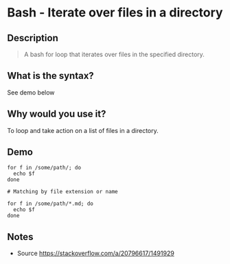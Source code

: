 # Bash - Iterate over files in a directory<a name='bash_-_iterate_over_files_in_a_directory.md'></a>

## Description

> A bash for loop that iterates over files in the specified directory.

## What is the syntax?

See demo below

## Why would you use it?

To loop and take action on a list of files in a directory.

## Demo

```
for f in /some/path/; do
  echo $f
done

# Matching by file extension or name

for f in /some/path/*.md; do
  echo $f
done
```

## Notes

* Source https://stackoverflow.com/a/20796617/1491929
